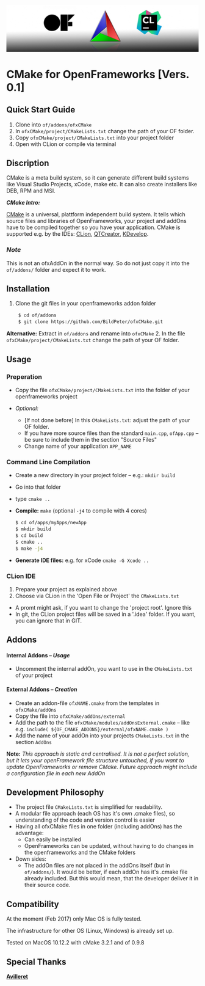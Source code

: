 ![ofxCMake Logo](ofxCMake_Logo.jpg)

# CMake for OpenFrameworks [Vers. 0.1]
## Quick Start Guide
1. Clone into `of/addons/ofxCMake`
2. In `ofxCMake/project/CMakeLists.txt` change the path of your OF folder. 
3. Copy `ofxCMake/project/CMakeLists.txt` into your project folder
4. Open with CLion or compile via terminal

## Discription
CMake is a meta build system, so it can generate different build systems like Visual Studio Projects, xCode, make etc. It can also create installers like DEB, RPM and MSI. 

***CMake Intro:***

[CMake](https://cmake.org) is a universal, plattform independent build system. It tells which source files and libraries of OpenFrameworks, your project and addOns have to be compiled together so you have your application. CMake is supported e.g. by the IDEs: [CLion](https://www.jetbrains.com/clion/), [QTCreator](https://www.qt.io/ide/), [KDevelop](https://www.kdevelop.org).


### *Note*
This is not an ofxAddOn in the normal way.
So do not just copy it into the `of/addons/` folder and expect it to work.


## Installation
1. Clone the git files in your openframeworks addon folder
   
   ```bash
	$ cd of/addons
	$ git clone https://github.com/BildPeter/ofxCMake.git
	```
 **Alternative:** Extract in `of/addons` and rename into `ofxCMake` 
2. In the file `ofxCMake/project/CMakeLists.txt` change the path of your OF folder. 

## Usage

### Preperation
- Copy the file `ofxCMake/project/CMakeLists.txt` into the folder of your openframeworks project 

- *Optional:* 
	- [If not done before] In this `CMakeLists.txt`: adjust the path of your OF folder.
	- If you have more source files than the standard `main.cpp`, `ofApp.cpp` – be sure to include them in the section "Source Files"
	- Change name of your application `APP_NAME`

### Command Line Compilation
- Create a new directory in your project folder – e.g.: `mkdir build`
- Go into that folder 
- type `cmake ..`
- **Compile:**  `make` (optional `-j4` to compile with 4 cores)

	```bash
	$ cd of/apps/myApps/newApp
	$ mkdir build
	$ cd build
	$ cmake ..
	$ make -j4
	```
- **Generate IDE files:** e.g. for xCode `cmake -G Xcode ..`

### CLion IDE
1. Prepare your project as explained above
2. Choose via CLion in the 'Open File or Project' the `CMakeLists.txt`

- A promt might ask, if you want to change the 'project root'. Ignore this
- In git, the CLion project files will be saved in  a '.idea' folder. If you want, you can ignore that in GIT.



## Addons
#### Internal Addons – *Usage*
- Uncomment the internal addOn, you want to use in the `CMakeLists.txt` of your project

#### External Addons – *Creation*
- Create an addon-file `ofxNAME.cmake` from the templates in `ofxCMake/addOns`
- Copy the file into `ofxCMake/addOns/external`
- Add the path to the file `ofxCMake/modules/addOnsExternal.cmake` – like e.g. 
`include( ${OF_CMAKE_ADDONS}/external/ofxNAME.cmake )`
- Add the name of your addOn into your projects `CMakeLists.txt` in the section `AddOns`

**Note:**
*This approach is static and centralised. It is not a perfect solution, but it lets your openFramework file structure untouched, if you want to update OpenFrameworks or remove CMake. Future approach might include a configuration file in each new AddOn*

## Development Philosophy
- The project file `CMakeLists.txt` is simplified for readability.
- A modular file approach (each OS has it's own .cmake files), so understanding of the code and version control is easier
- Having all ofxCMake files in one folder (including addOns) has the advantage:
	- Can easily be installed
	- OpenFrameworks can be updated, without having to do changes in the openframeworks and the CMake folders
- Down sides:
	- The addOn files are not placed in the addOns itself (but in `of/addons/`). It would be better, if each addOn has it's .cmake file already included. But this would mean, that the developer deliver it in their source code. 

## Compatibility
At the moment (Feb 2017) only Mac OS is fully tested. 

The infrastructure for other OS (Linux, Windows) is already set up.

Tested on MacOS 10.12.2 with cMake 3.2.1 and of 0.9.8

## Special Thanks
**[Avilleret](https://github.com/avilleret)**